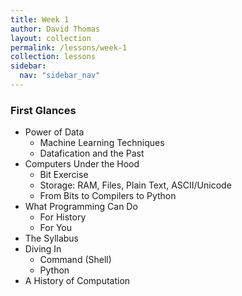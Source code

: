 ```yaml
---
title: Week 1
author: David Thomas
layout: collection
permalink: /lessons/week-1
collection: lessons
sidebar:
  nav: "sidebar_nav"
---
```


### First Glances

- Power of Data
    - Machine Learning Techniques
    - Datafication and the Past
- Computers Under the Hood
    - Bit Exercise
    - Storage: RAM, Files, Plain Text, ASCII/Unicode
    - From Bits to Compilers to Python
- What Programming Can Do
    - For History
    - For You
- The Syllabus
- Diving In
    - Command (Shell)
    - Python
- A History of Computation
